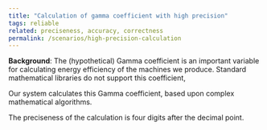 ```yaml
---
title: "Calculation of gamma coefficient with high precision"
tags: reliable
related: preciseness, accuracy, correctness
permalink: /scenarios/high-precision-calculation
---
```


<div class="arc42-help" markdown="1">

**Background**: The (hypothetical) Gamma coefficient is an important variable for calculating energy efficiency of the machines we produce.
Standard mathematical libraries do not support this coefficient,

Our system calculates this Gamma coefficient, based upon complex mathematical algorithms. 

The preciseness of the calculation is four digits after the decimal point.


</div><br>



